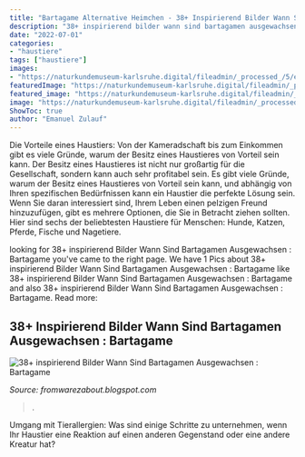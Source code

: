 ```yaml
---
title: "Bartagame Alternative Heimchen - 38+ Inspirierend Bilder Wann Sind Bartagamen Ausgewachsen : Bartagame"
description: "38+ inspirierend bilder wann sind bartagamen ausgewachsen : bartagame"
date: "2022-07-01"
categories:
- "haustiere"
tags: ["haustiere"]
images:
- "https://naturkundemuseum-karlsruhe.digital/fileadmin/_processed_/5/e/csm_Futterquiz-Bartagame_quadrat_692b4ac257.jpg"
featuredImage: "https://naturkundemuseum-karlsruhe.digital/fileadmin/_processed_/5/e/csm_Futterquiz-Bartagame_quadrat_692b4ac257.jpg"
featured_image: "https://naturkundemuseum-karlsruhe.digital/fileadmin/_processed_/5/e/csm_Futterquiz-Bartagame_quadrat_692b4ac257.jpg"
image: "https://naturkundemuseum-karlsruhe.digital/fileadmin/_processed_/5/e/csm_Futterquiz-Bartagame_quadrat_692b4ac257.jpg"
ShowToc: true
author: "Emanuel Zulauf"
---
```



Die Vorteile eines Haustiers: Von der Kameradschaft bis zum Einkommen gibt es viele Gründe, warum der Besitz eines Haustieres von Vorteil sein kann.
Der Besitz eines Haustieres ist nicht nur großartig für die Gesellschaft, sondern kann auch sehr profitabel sein. Es gibt viele Gründe, warum der Besitz eines Haustieres von Vorteil sein kann, und abhängig von Ihren spezifischen Bedürfnissen kann ein Haustier die perfekte Lösung sein. Wenn Sie daran interessiert sind, Ihrem Leben einen pelzigen Freund hinzuzufügen, gibt es mehrere Optionen, die Sie in Betracht ziehen sollten. Hier sind sechs der beliebtesten Haustiere für Menschen: Hunde, Katzen, Pferde, Fische und Nagetiere.

	

		
looking for 38+ inspirierend Bilder Wann Sind Bartagamen Ausgewachsen : Bartagame you've came to the right page. We have 1 Pics about 38+ inspirierend Bilder Wann Sind Bartagamen Ausgewachsen : Bartagame like 38+ inspirierend Bilder Wann Sind Bartagamen Ausgewachsen : Bartagame and also 38+ inspirierend Bilder Wann Sind Bartagamen Ausgewachsen : Bartagame. Read more:
		
    
## 38+ Inspirierend Bilder Wann Sind Bartagamen Ausgewachsen : Bartagame

<img loading=lazy src="https://naturkundemuseum-karlsruhe.digital/fileadmin/_processed_/5/e/csm_Futterquiz-Bartagame_quadrat_692b4ac257.jpg" onerror="this.onerror=null;this.src='https://tse3.mm.bing.net/th?id=OIP.YFUH2ae5htIErPmkpvppAAHaHa&amp;pid=15.1';" alt="38+ inspirierend Bilder Wann Sind Bartagamen Ausgewachsen : Bartagame">

_Source: fromwarezabout.blogspot.com_

>. 

	

Umgang mit Tierallergien: Was sind einige Schritte zu unternehmen, wenn Ihr Haustier eine Reaktion auf einen anderen Gegenstand oder eine andere Kreatur hat?

